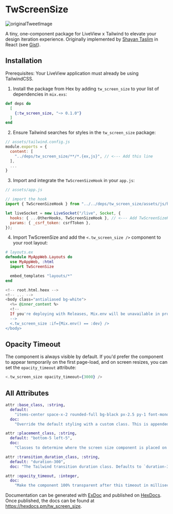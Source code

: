 # TwScreenSize

![originalTweetImage](https://pub-0bd602de4141434f899c6f284446e48a.r2.dev/tw_screen_size_tweet_img.jpeg)

A tiny, one-component package for LiveView x Tailwind to elevate your design iteration experience. Originally implemented by [Shayan Taslim](https://github.com/Sh4yy) in React (see [Gist](https://gist.github.com/Sh4yy/0300299ae60af4910bcb341703946330)).

## Installation

Prerequisites: Your LiveView application must already be using TailwindCSS.

1. Install the package from Hex by adding `tw_screen_size` to your list of dependencies in `mix.exs`:

```elixir
def deps do
  [
    {:tw_screen_size, "~> 0.1.0"}
  ]
end
```

2. Ensure Tailwind searches for styles in the `tw_screen_size` package:

```js
// assets/tailwind.config.js
module.exports = {
  content: [
    "../deps/tw_screen_size/**/*.{ex,js}", // <--- Add this line
  ],
  ...
}
```

3. Import and integrate the `TwScreenSizeHook` in your `app.js`:

```js
// assets/app.js

// import the hook
import { TwScreenSizeHook } from "../../deps/tw_screen_size/assets/js/hooks";

let liveSocket = new LiveSocket("/live", Socket, {
  hooks: { ...OtherHooks, TwScreenSizeHook }, // <--- Add TwScreenSizeHook here
  params: { _csrf_token: csrfToken },
});
```

4. Import TwScreenSize and add the `<.tw_screen_size />` component to your root layout:

```elixir
# layouts.ex
defmodule MyAppWeb.Layouts do
  use MyAppWeb, :html
  import TwScreenSize

  embed_templates "layouts/*"
end
```

```eex
<!-- root.html.heex -->
<!-- ... -->
<body class="antialiased bg-white">
  <%= @inner_content %>
  <!--
  If you're deploying with Releases, Mix.env will be unavailable in production. In this case, set and detect the environment using application config. E.g. `Application.compile_env(:my_app, :env) == :dev`
  -->
  <.tw_screen_size :if={Mix.env() == :dev} />
</body>
```

## Opacity Timeout

The component is always visible by default. If you'd prefer the component to appear temporarily on the first page-load, and on screen resizes, you can set the `opacity_timeout` attribute:

```elixir
<.tw_screen_size opacity_timeout={3000} />
```

## All Attributes

```elixir
attr :base_class, :string,
  default:
    "items-center space-x-2 rounded-full bg-black px-2.5 py-1 font-mono text-xs font-medium text-white",
  doc:
    "Override the default styling with a custom class. This is appended to the always required classes: `hidden fixed opacity-0 transition-opacity z-[999]`."

attr :placement_class, :string,
  default: "bottom-5 left-5",
  doc:
    "Classes to determine where the screen size component is placed on the screen. Defaults to `bottom-5 left-5`."

attr :transition_duration_class, :string,
  default: "duration-300",
  doc: "The Tailwind transition duration class. Defaults to `duration-300`."

attr :opacity_timeout, :integer,
  doc:
    "Make the component 100% transparent after this timeout in milliseconds. Becomes visible on initial page load and during resizes. Disabled by default."
```

Documentation can be generated with [ExDoc](https://github.com/elixir-lang/ex_doc)
and published on [HexDocs](https://hexdocs.pm). Once published, the docs can
be found at <https://hexdocs.pm/tw_screen_size>.

